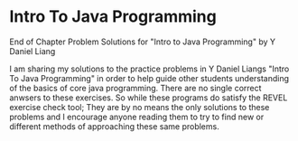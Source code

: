 # Intro To Java Programming
End of Chapter Problem Solutions for "Intro to Java Programming" by Y Daniel Liang

I am sharing my solutions to the practice problems in
Y Daniel Liangs "Intro To Java Programming" in order to 
help guide other students understanding of the basics of
core java programming. There are no single correct anwsers
to these exercises. So while these programs do satisfy the REVEL
exercise check tool; They are by no means the only solutions to these 
problems and I encourage anyone reading them to try to find new or different 
methods of approaching these same problems. 
